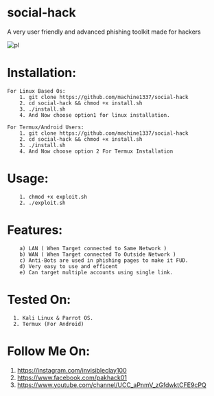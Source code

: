 # social-hack
A very user friendly and advanced phishing toolkit made for hackers

![pl](https://user-images.githubusercontent.com/82051128/142736038-0a6a146e-e564-4b70-a069-0d9f51ece794.jpg)

# Installation:
    For Linux Based Os:
        1. git clone https://github.com/machine1337/social-hack
        2. cd social-hack && chmod +x install.sh
        3. ./install.sh
        4. And Now choose option1 for linux installation.
        
    For Termux/Android Users:
        1. git clone https://github.com/machine1337/social-hack
        2. cd social-hack && chmod +x install.sh
        3. ./install.sh
        4. And Now choose option 2 For Termux Installation
        
# Usage:
        1. chmod +x exploit.sh
        2. ./exploit.sh
        
# Features:
        a) LAN ( When Target connected to Same Network )
        b) WAN ( When Target connected To Outside Network )
        c) Anti-Bots are used in phishing pages to make it FUD.
        d) Very easy to use and efficent
        e) Can target multiple accounts using single link.
        
# Tested On:
      1. Kali Linux & Parrot OS.
      2. Termux (For Android)
      
# Follow Me On:
   1. https://instagram.com/invisibleclay100
   2. https://www.facebook.com/pakhack01
   3. https://www.youtube.com/channel/UCC_aPnmV_zGfdwktCFE9cPQ
   

